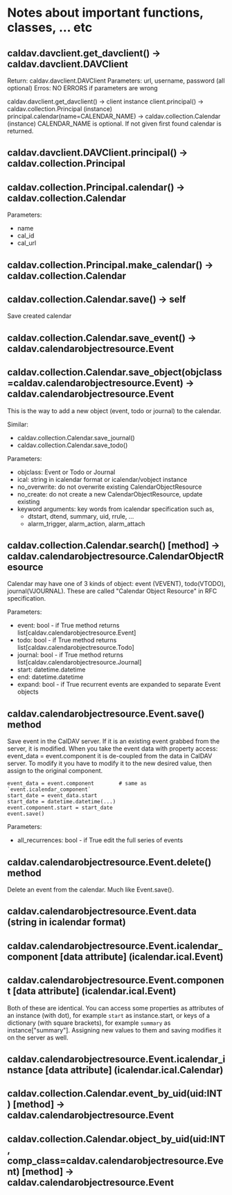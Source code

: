 # Notes about important functions, classes, ... etc

## caldav.davclient.get_davclient() -> caldav.davclient.DAVClient

Return: caldav.davclient.DAVClient
Parameters: url, username, password (all optional)
Erros: NO ERRORS if parameters are wrong 

caldav.davclient.get_davclient() -> client instance
client.principal() -> caldav.collection.Principal (instance)
principal.calendar(name=CALENDAR_NAME) -> caldav.collection.Calendar (instance)
CALENDAR_NAME is optional. If not given first found calendar is returned.

## caldav.davclient.DAVClient.principal() -> caldav.collection.Principal

## caldav.collection.Principal.calendar() -> caldav.collection.Calendar

Parameters:
- name
- cal_id
- cal_url

## caldav.collection.Principal.make_calendar() -> caldav.collection.Calendar



## caldav.collection.Calendar.save() -> self

Save created calendar

## caldav.collection.Calendar.save_event() -> caldav.calendarobjectresource.Event
## caldav.collection.Calendar.save_object(objclass=caldav.calendarobjectresource.Event) -> caldav.calendarobjectresource.Event

This is the way to add a new object (event, todo or journal) to the calendar.

Similar:
- caldav.collection.Calendar.save_journal()
- caldav.collection.Calendar.save_todo()

Parameters:
- objclass: Event or Todo or Journal
- ical: string in icalendar format or icalendar/vobject instance
- no_overwrite: do not overwrite existing CalendarObjectResource
- no_create: do not create a new CalendarObjectResource, update existing
- keyword arguments: key words from icalendar specification such as,
  * dtstart, dtend, summary, uid, rrule, ...
  * alarm_trigger, alarm_action, alarm_attach


## caldav.collection.Calendar.search() [method] -> caldav.calendarobjectresource.CalendarObjectResource

Calendar may have one of 3 kinds of object: event (VEVENT), todo(VTODO), journal(VJOURNAL).
These are called "Calendar Object Resource" in RFC specification.

Parameters:
- event: bool - if True method returns list[caldav.calendarobjectresource.Event]
- todo: bool - if True method returns list[caldav.calendarobjectresource.Todo]
- journal: bool - if True method returns list[caldav.calendarobjectresource.Journal]
- start: datetime.datetime
- end: datetime.datetime
- expand: bool - if True recurrent events are expanded to separate Event objects


## caldav.calendarobjectresource.Event.save() method

Save event in the CalDAV server. If it is an existing event grabbed from the server, it is modified.
When you take the event data with property access: event_data = event.component it is de-coupled from
the data in CalDAV server. To modify it you have to modify it to the new desired value, then assign to
the original component.

```
event_data = event.component        # same as `event.icalendar_component`
start_date = event_data.start
start_date = datetime.datetime(...)
event.component.start = start_date
event.save()
```

Parameters:
- all_recurrences: bool - if True edit the full series of events

## caldav.calendarobjectresource.Event.delete() method

Delete an event from the calendar. Much like Event.save().

## caldav.calendarobjectresource.Event.data (string in icalendar format)

## caldav.calendarobjectresource.Event.icalendar_component [data attribute] (icalendar.ical.Event)
## caldav.calendarobjectresource.Event.component [data attribute] (icalendar.ical.Event)

Both of these are identical. You can access some properties as attributes of an instance (with dot), for example `start`
as instance.start, or keys of a dictionary (with square brackets), for example `summary` as instance["summary"].
Assigning new values to them and saving modifies it on the server as well.

## caldav.calendarobjectresource.Event.icalendar_instance [data attribute] (icalendar.ical.Calendar)


## caldav.collection.Calendar.event_by_uid(uid:INT) [method] -> caldav.calendarobjectresource.Event
## caldav.collection.Calendar.object_by_uid(uid:INT, comp_class=caldav.calendarobjectresource.Event) [method] -> caldav.calendarobjectresource.Event
